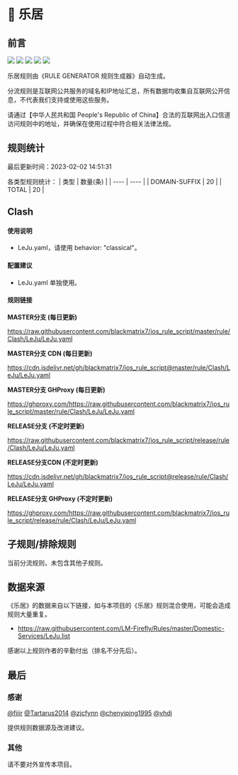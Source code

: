 # 🧸 乐居

## 前言

![](https://shields.io/badge/-移除重复规则-ff69b4) ![](https://shields.io/badge/-DOMAIN与DOMAIN--SUFFIX合并-green) ![](https://shields.io/badge/-DOMAIN--SUFFIX间合并-critical) ![](https://shields.io/badge/-DOMAIN--SUFFIX与DOMAIN--KEYWORD合并-blue) ![](https://shields.io/badge/-IP--CIDR(6)合并-blueviolet) 

乐居规则由《RULE GENERATOR 规则生成器》自动生成。

分流规则是互联网公共服务的域名和IP地址汇总，所有数据均收集自互联网公开信息，不代表我们支持或使用这些服务。

请通过【中华人民共和国 People's Republic of China】合法的互联网出入口信道访问规则中的地址，并确保在使用过程中符合相关法律法规。

## 规则统计

最后更新时间：2023-02-02 14:51:31

各类型规则统计：
| 类型 | 数量(条)  | 
| ---- | ----  |
| DOMAIN-SUFFIX | 20  | 
| TOTAL | 20  | 


## Clash 

#### 使用说明
- LeJu.yaml，请使用 behavior: "classical"。

#### 配置建议
- LeJu.yaml 单独使用。

#### 规则链接
**MASTER分支 (每日更新)**

https://raw.githubusercontent.com/blackmatrix7/ios_rule_script/master/rule/Clash/LeJu/LeJu.yaml

**MASTER分支 CDN (每日更新)**

https://cdn.jsdelivr.net/gh/blackmatrix7/ios_rule_script@master/rule/Clash/LeJu/LeJu.yaml

**MASTER分支 GHProxy (每日更新)**

https://ghproxy.com/https://raw.githubusercontent.com/blackmatrix7/ios_rule_script/master/rule/Clash/LeJu/LeJu.yaml

**RELEASE分支 (不定时更新)**

https://raw.githubusercontent.com/blackmatrix7/ios_rule_script/release/rule/Clash/LeJu/LeJu.yaml

**RELEASE分支CDN (不定时更新)**

https://cdn.jsdelivr.net/gh/blackmatrix7/ios_rule_script@release/rule/Clash/LeJu/LeJu.yaml

**RELEASE分支 GHProxy (不定时更新)**

https://ghproxy.com/https://raw.githubusercontent.com/blackmatrix7/ios_rule_script/release/rule/Clash/LeJu/LeJu.yaml

## 子规则/排除规则


当前分流规则，未包含其他子规则。

## 数据来源

《乐居》的数据来自以下链接，如与本项目的《乐居》规则混合使用，可能会造成规则大量重复。

- https://raw.githubusercontent.com/LM-Firefly/Rules/master/Domestic-Services/LeJu.list


感谢以上规则作者的辛勤付出（排名不分先后）。

## 最后

### 感谢

[@fiiir](https://github.com/fiiir) [@Tartarus2014](https://github.com/Tartarus2014) [@zjcfynn](https://github.com/zjcfynn) [@chenyiping1995](https://github.com/chenyiping1995) [@vhdj](https://github.com/vhdj)

提供规则数据源及改进建议。

### 其他

请不要对外宣传本项目。
